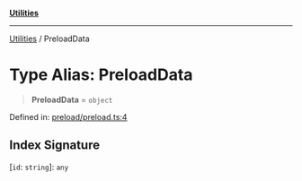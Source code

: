 [**Utilities**](../README.md)

***

[Utilities](../README.md) / PreloadData

# Type Alias: PreloadData

> **PreloadData** = `object`

Defined in: [preload/preload.ts:4](https://github.com/noobiept/utilities/blob/786efe35015e1a6c21914057e8b0d5fc10429d8e/source/preload/preload.ts#L4)

## Index Signature

\[`id`: `string`\]: `any`
